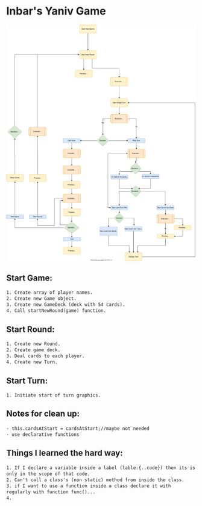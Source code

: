 # Inbar's Yaniv Game

![Flow chart of Yaniv Game](https://github.com/Inbar-Weinberg/Yaniv/blob/master/Yaniv%20Game%20Plan.svg)

## Start Game:

    1. Create array of player names.
    2. Create new Game object.
    3. Create new GameDeck (deck with 54 cards).
    4. Call startNewRound(game) function.

## Start Round:

    1. Create new Round.
    2. Create game deck.
    3. Deal cards to each player.
    4. Create new Turn.

## Start Turn:

    1. Initiate start of turn graphics.

## Notes for clean up:

    - this.cardsAtStart = cardsAtStart;//maybe not needed
    - use declarative functions

## Things I learned the hard way:
    1. If I declare a variable inside a label (lable:{..code}) then its is only in the scope of that code.
    2. Can't call a class's (non static) method from inside the class.
    3. if I want to use a function inside a class declare it with regularly with function func()...
    4. 
